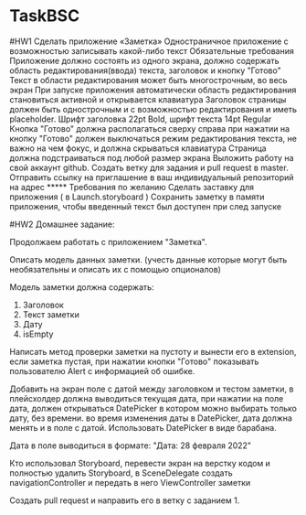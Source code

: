 # TaskBSC
#HW1
Сделать приложение «Заметка»   Одностраничное приложение с возможностью записывать какой-либо текст  Обязательные требования Приложение должно состоять из одного экрана, должно содержать область редактирования(ввода) текста, заголовок и кнопку "Готово"  Текст в области редактирования может быть многострочным, во весь экран  При запуске приложения автоматически область редактирования становиться активной и открывается клавиатура  Заголовок страницы должен быть однострочным и с возможностью редактирования и иметь placeholder.   Шрифт заголовка 22pt Bold, шрифт текста 14pt Regular  Кнопка "Готово" должна располагаться сверху справа  при нажатии на кнопку "Готово" должен выключаться режим редактирования текста, не важно на чем фокус, и должна скрываться клавиатура  Страница должна подстраиваться под любой размер экрана  Выложить работу на свой аккаунт github. Создать ветку для задания и pull request в master. Отправить ссылку на приглашение в ваш индивидуальный репозиторий на адрес *****  Требования по желанию  Сделать заставку для приложения ( в Launch.storyboard )  Сохранить заметку в памяти приложения, чтобы введенный текст был доступен при след запуске

#HW2
Домашнее задание: 

Продолжаем работать с  приложением "Заметка".

Описать модель данных заметки. (учесть данные которые могут быть необязательны и описать их с помощью опционалов)

Модель заметки должна содержать:

1. Заголовок
2. Текст заметки
3. Дату
4. isEmpty

Написать метод проверки заметки на пустоту и вынести его в extension, если заметка пустая, при нажатии кнопки "Готово" показывать пользователю Alert c информацией об ошибке.

Добавить на экран поле с датой между заголовком и тестом заметки, в плейсхолдер должна выводиться текущая дата, при нажатии на поле дата, должен открываться DatePicker в котором можно выбирать только дату, без времени. во время изменения даты в DatePicker, дата должна менять и в поле с датой. Использовать DatePicker в виде барабана.

Дата в поле выводиться в формате: "Дата: 28 февраля 2022"

Кто использовал Storyboard, перевести экран на верстку кодом и полностью удалить Storyboard, в SceneDelegate создать navigationController и передать в него ViewController заметки

Создать pull request и направить его в ветку с заданием 1.
